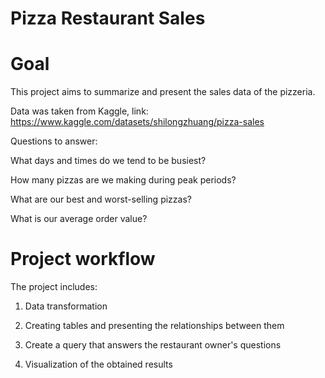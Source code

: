 # Pizza Restaurant Sales

# Goal

This project aims to summarize and present the sales data of the pizzeria.

Data was taken from Kaggle, link: https://www.kaggle.com/datasets/shilongzhuang/pizza-sales


Questions to answer:

What days and times do we tend to be busiest?

How many pizzas are we making during peak periods?

What are our best and worst-selling pizzas?

What is our average order value?

# Project workflow


The project includes:

1. Data transformation

2. Creating tables and presenting the relationships between them

3. Create a query that answers the restaurant owner's questions

4. Visualization of the obtained results
